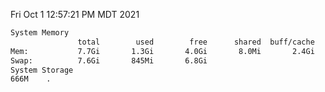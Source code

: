 Fri Oct  1 12:57:21 PM MDT 2021
```bash
System Memory
               total        used        free      shared  buff/cache   available
Mem:           7.7Gi       1.3Gi       4.0Gi       8.0Mi       2.4Gi       6.0Gi
Swap:          7.6Gi       845Mi       6.8Gi
System Storage
666M	.
```
